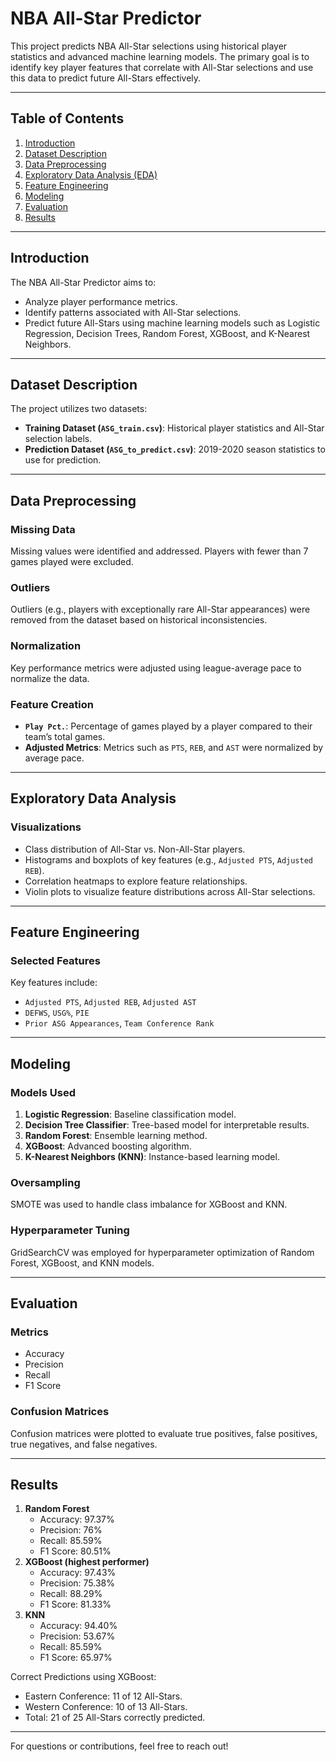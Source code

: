 # NBA All-Star Predictor

This project predicts NBA All-Star selections using historical player statistics and advanced machine learning models. The primary goal is to identify key player features that correlate with All-Star selections and use this data to predict future All-Stars effectively.

---

## Table of Contents
1. [Introduction](#introduction)
2. [Dataset Description](#dataset-description)
3. [Data Preprocessing](#data-preprocessing)
4. [Exploratory Data Analysis (EDA)](#exploratory-data-analysis)
5. [Feature Engineering](#feature-engineering)
6. [Modeling](#modeling)
7. [Evaluation](#evaluation)
8. [Results](#results)

---

## Introduction

The NBA All-Star Predictor aims to:
- Analyze player performance metrics.
- Identify patterns associated with All-Star selections.
- Predict future All-Stars using machine learning models such as Logistic Regression, Decision Trees, Random Forest, XGBoost, and K-Nearest Neighbors.

---

## Dataset Description

The project utilizes two datasets:
- **Training Dataset (`ASG_train.csv`)**: Historical player statistics and All-Star selection labels.
- **Prediction Dataset (`ASG_to_predict.csv`)**: 2019-2020 season statistics to use for prediction.

---

## Data Preprocessing

### Missing Data
Missing values were identified and addressed. Players with fewer than 7 games played were excluded.

### Outliers
Outliers (e.g., players with exceptionally rare All-Star appearances) were removed from the dataset based on historical inconsistencies.

### Normalization
Key performance metrics were adjusted using league-average pace to normalize the data.

### Feature Creation
- **`Play Pct.`**: Percentage of games played by a player compared to their team’s total games.
- **Adjusted Metrics**: Metrics such as `PTS`, `REB`, and `AST` were normalized by average pace.

---

## Exploratory Data Analysis

### Visualizations
- Class distribution of All-Star vs. Non-All-Star players.
- Histograms and boxplots of key features (e.g., `Adjusted PTS`, `Adjusted REB`).
- Correlation heatmaps to explore feature relationships.
- Violin plots to visualize feature distributions across All-Star selections.

---

## Feature Engineering

### Selected Features
Key features include:
- `Adjusted PTS`, `Adjusted REB`, `Adjusted AST`
- `DEFWS`, `USG%`, `PIE`
- `Prior ASG Appearances`, `Team Conference Rank`

---

## Modeling

### Models Used
1. **Logistic Regression**: Baseline classification model.
2. **Decision Tree Classifier**: Tree-based model for interpretable results.
3. **Random Forest**: Ensemble learning method.
4. **XGBoost**: Advanced boosting algorithm.
5. **K-Nearest Neighbors (KNN)**: Instance-based learning model.

### Oversampling
SMOTE was used to handle class imbalance for XGBoost and KNN.

### Hyperparameter Tuning
GridSearchCV was employed for hyperparameter optimization of Random Forest, XGBoost, and KNN models.

---

## Evaluation

### Metrics
- Accuracy
- Precision
- Recall
- F1 Score

### Confusion Matrices
Confusion matrices were plotted to evaluate true positives, false positives, true negatives, and false negatives.

---

## Results

1. **Random Forest**
   - Accuracy: 97.37%
   - Precision: 76%
   - Recall: 85.59%
   - F1 Score: 80.51%
2. **XGBoost (highest performer)**
   - Accuracy: 97.43%
   - Precision: 75.38%
   - Recall: 88.29%
   - F1 Score: 81.33%
3. **KNN**
   - Accuracy: 94.40%
   - Precision: 53.67%
   - Recall: 85.59%
   - F1 Score: 65.97%

Correct Predictions using XGBoost:
- Eastern Conference: 11 of 12 All-Stars.
- Western Conference: 10 of 13 All-Stars.
- Total: 21 of 25 All-Stars correctly predicted.

---

For questions or contributions, feel free to reach out!

